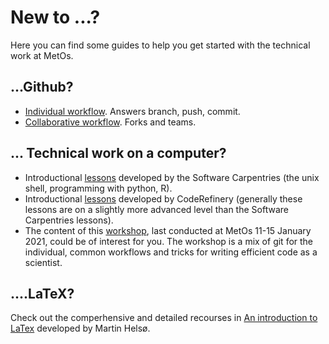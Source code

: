 # New to ...?
Here you can find some guides to help you get started with the technical work at MetOs. 

## ...Github? 

- [Individual workflow](https://coderefinery.github.io/git-intro/). Answers branch, push, commit. 
- [Collaborative workflow](https://coderefinery.github.io/git-collaborative/). Forks and teams. 

## ... Technical work on a computer? 
- Introductional [lessons](https://software-carpentry.org/lessons/) developed by the Software Carpentries (the unix shell, programming with python, R).
- Introductional [lessons](https://coderefinery.org/lessons/) developed by CodeRefinery (generally these lessons are on a slightly more advanced level than the Software Carpentries lessons). 
- The content of this [workshop](https://hackmd.io/pTq0RU1QSCeJf012AdMF7g), last conducted at MetOs 11-15 January 2021, could be of interest for you. The workshop is a mix of git for the individual, common workflows and tricks for writing efficient code as a scientist. 

## ....LaTeX?
Check out the comperhensive and detailed recourses in [An introduction to LaTex](https://github.com/uio-latex/Introduction-to-LaTeX) developed by Martin Helsø. 


